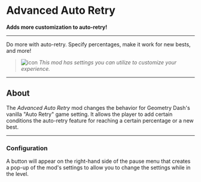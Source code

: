 # Advanced Auto Retry
**Adds more customization to auto-retry!**

---

Do more with auto-retry. Specify percentages, make it work for new bests, and more!

> ![icon](frame:collaborationIcon_001.png) <cg>*This mod has settings you can utilize to customize your experience.*</c>

---

## About
The *Advanced Auto Retry* mod changes the behavior for Geometry Dash's vanilla "Auto Retry" game setting. It allows the player to add certain conditions the auto-retry feature for reaching a certain percentage or a new best.

---

### Configuration
A button will appear on the right-hand side of the pause menu that creates a pop-up of the mod's settings to allow you to change the settings while in the level.